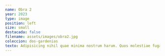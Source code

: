 ```yaml
---
name: Obra 2
year: 2023
type: image
position: left
size: small
destacada: false
filename: assets/images/obra2.jpg
coleccion: dos-gardenias
texto: Adipisicing nihil quae minima nostrum harum. Quos molestiae fuga eligendi itaque blanditiis? Tempore dolorem eveniet impedit temporibus doloremque nostrum explicabo omnis Architecto cum quibusdam vel dolores ullam, magnam. Veritatis eos!
---
```

